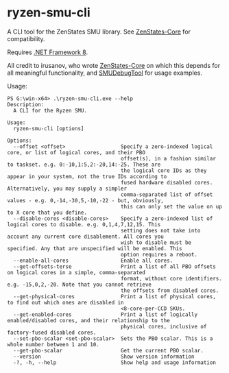 # ryzen-smu-cli

A CLI tool for the ZenStates SMU library. See [ZenStates-Core](https://github.com/irusanov/ZenStates-Core) for compatibility.

Requires [.NET Framework 8](https://dotnet.microsoft.com/en-us/download/dotnet/8.0).

All credit to irusanov, who wrote [ZenStates-Core](https://github.com/irusanov/ZenStates-Core) on which this depends for all meaningful functionality, and [SMUDebugTool](https://github.com/irusanov/SMUDebugTool) for usage examples.

Usage:
```
PS G:\win-x64> .\ryzen-smu-cli.exe --help
Description:
  A CLI for the Ryzen SMU.

Usage:
  ryzen-smu-cli [options]

Options:
  --offset <offset>                  Specify a zero-indexed logical core, or list of logical cores, and their PBO
                                     offset(s), in a fashion similar to taskset. e.g. 0:-10,1:5,2:-20,14:-25. These are
                                     the logical core IDs as they appear in your system, not the true IDs according to
                                     fused hardware disabled cores. Alternatively, you may supply a simpler
                                     comma-separated list of offset values - e.g. 0,-14,-30,5,-10,-22 - but, obviously,
                                     this can only set the value on up to X core that you define.
  --disable-cores <disable-cores>    Specify a zero-indexed list of logical cores to disable. e.g. 0,1,4,7,12,15. This
                                     setting does not take into account any current core disablement. All cores you
                                     wish to disable must be specified. Any that are unspecified will be enabled. This
                                     option requires a reboot.
  --enable-all-cores                 Enable all cores.
  --get-offsets-terse                Print a list of all PBO offsets on logical cores in a simple, comma-separated
                                     format, without core identifiers. e.g. -15,0,2,-20. Note that you cannot retrieve
                                     the offsets from disabled cores.
  --get-physical-cores               Print a list of physical cores, to find out which ones are disabled in
                                     <8-core-per-CCD SKUs.
  --get-enabled-cores                Print a list of logically enabled/disabled cores, and their relationship to the
                                     physical cores, inclusive of factory-fused disabled cores.
  --set-pbo-scalar <set-pbo-scalar>  Sets the PBO scalar. This is a whole number between 1 and 10.
  --get-pbo-scalar                   Get the current PBO scalar.
  --version                          Show version information
  -?, -h, --help                     Show help and usage information
```

